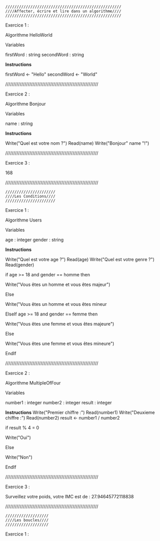 	
	///////////////////////////////////////////////////
	////Affecter, écrire et lire dans un algorithme////
	///////////////////////////////////////////////////

 Exercice 1 :

Algorithme HelloWorld

Variables

 firstWord : string
 secondWord : string

**Instructions**

 firstWord <- "Hello"
 secondWord <- "World"

//////////////////////////////////////////////////////////

 Exercice 2 :

Algorithme Bonjour

Variables

 name : string 

**Instructions**

 Write("Quel est votre nom ?")
 Read(name)
 Write("Bonjour" name "!")

//////////////////////////////////////////////////////////

 Exercice 3 :

 168

//////////////////////////////////////////////////////////


	//////////////////////
	////Les Conditions////
	//////////////////////

Exercice 1 :

Algorithme Users

Variables 

 age : integer
 gender : string

**Instructions** 

 Write("Quel est votre age ?")
 Read(age)
 Write("Quel est votre genre ?")
 Read(gender)

 if age >= 18 and gender == homme then 

  Write("Vous êtes un homme et vous êtes majeur")

 Else 

  Write("Vous êtes un homme et vous êtes mineur

 ElseIf age >= 18 and gender == femme then 

  Write("Vous êtes une femme et vous êtes majeure")

 Else 

  Write("Vous êtes une femme et vous êtes mineure")

EndIf

//////////////////////////////////////////////////////////

Exercice 2 :

Algorithme MultipleOfFour

Variables
 
 number1 : integer
 number2 : integer
 result : integer

**Instructions**
 Write("Premier chiffre :")
 Read(number1)
 Write("Deuxieme chiffre :")
 Read(number2)
 result <- number1 / number2

 if result % 4 = 0

  Write("Oui")
 
 Else 

  Write("Non") 

EndIf


//////////////////////////////////////////////////////////


Exercice 3 :

 Surveillez votre poids, votre IMC est de : 27.94645772118838


//////////////////////////////////////////////////////////


	///////////////////
	////Les boucles////
	///////////////////

Exercice 1 :

